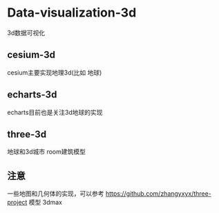 # Data-visualization-3d
3d数据可视化
## cesium-3d
cesium主要实现地理3d(比如 地球)
## echarts-3d
echarts目前也是关注3d地球的实现
## three-3d
地球和3d城市 room建筑模型

## 注意
一些地图和几何体的实现，可以参考 https://github.com/zhangyxyx/three-project
模型 3dmax
